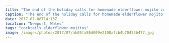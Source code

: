 ```yaml
---
title: "The end of the holiday calls for homemade elderflower mojito cocktails with my girl @joysaunders1903 !    #"
caption: "The end of the holiday calls for homemade elderflower mojito cocktails with my girl @joysaunders1903 !    #"
date: 2017-07-08T14:13Z
location: "Newport, Wales"
tags: "cocktails elderflower mojitos"
image: /images/photos/2017/07/ab05fa86d009e2108afcb4b70453b477.jpg
---
```

